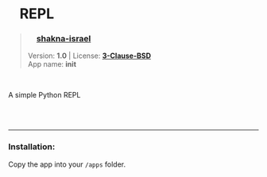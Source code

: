 <!---
This file is generated from the "details.yml" file. (Any changes here will be overwritten)
--->
# <img src="../../images/default_icon.png" width="16"> REPL
> ### <img src="https://github.com/shakna-israel.png?size=26" width="13"> **[shakna-israel](https://github.com/shakna-israel)**  
> Version: **1.0** | License: **[3-Clause-BSD](https://github.com/shakna-israel/MicroHydra-Apps/tree/main/app-source/REPL/LICENSE.md)**  
> App name: **__init__**
<br/>

A simple Python REPL


<br/><br/>

-----
### Installation:
Copy the app into your `/apps` folder.


